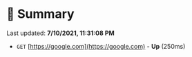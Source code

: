 # 📖 Summary
Last updated: **7/10/2021, 11:31:08 PM**

- `GET` [https://google.com](https://google.com) - **Up** (250ms)
